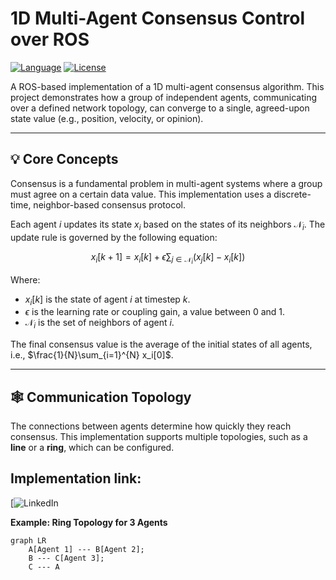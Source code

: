 # 1D Multi-Agent Consensus Control over ROS

[![Language](https://img.shields.io/badge/Language-Python-blue.svg)](https://www.python.org/)
[![License](https://img.shields.io/badge/License-MIT-green.svg)](https://opensource.org/licenses/MIT)

A ROS-based implementation of a 1D multi-agent consensus algorithm. This project demonstrates how a group of independent agents, communicating over a defined network topology, can converge to a single, agreed-upon state value (e.g., position, velocity, or opinion).

---

## 💡 Core Concepts

Consensus is a fundamental problem in multi-agent systems where a group must agree on a certain data value. This implementation uses a discrete-time, neighbor-based consensus protocol.

Each agent $i$ updates its state $x_i$ based on the states of its neighbors $\mathcal{N}_i$. The update rule is governed by the following equation:

$$
x_i[k+1] = x_i[k] + \epsilon \sum_{j \in \mathcal{N}_i} (x_j[k] - x_i[k])
$$

Where:
- $x_i[k]$ is the state of agent $i$ at timestep $k$.
- $\epsilon$ is the learning rate or coupling gain, a value between 0 and 1.
- $\mathcal{N}_i$ is the set of neighbors of agent $i$.

The final consensus value is the average of the initial states of all agents, i.e., $\frac{1}{N}\sum_{i=1}^{N} x_i[0]$.

---

## 🕸️ Communication Topology

The connections between agents determine how quickly they reach consensus. This implementation supports multiple topologies, such as a **line** or a **ring**, which can be configured.

## Implementation link:
[![LinkedIn](https://www.linkedin.com/posts/control-and-automation-ee-nit-rourkela_this-video-showcases-the-final-mini-project-activity-7341345566716563456-4zCC?utm_source=share&utm_medium=member_desktop&rcm=ACoAACOmVfgBdzWfQP6TXvyTixdY0e8QreT9K9c)


**Example: Ring Topology for 3 Agents**
```mermaid
graph LR
    A[Agent 1] --- B[Agent 2];
    B --- C[Agent 3];
    C --- A



